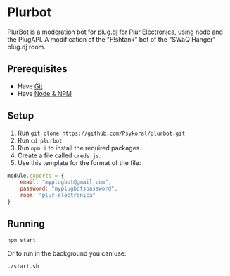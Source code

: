 # Plurbot
PlurBot is a moderation bot for plug.dj for [Plur Electronica](https://plug.dj/plur-electronica), using node and the PlugAPI. A modification of the "F!shtank" bot of the "SWaQ Hanger" plug.dj room.

## Prerequisites
- Have [Git](https://git-scm.com/downloads)
- Have [Node & NPM](https://nodejs.org)

## Setup

1. Run `git clone https://github.com/Psykoral/plurbot.git`
2. Run `cd plurbot`
3. Run `npm i` to install the required packages.
4. Create a file called `creds.js`.
5. Use this template for the format of the file:
```javascript
module.exports = {
    email: "myplugbot@gmail.com",
    password: "myplugbotspassword",
    room: "plur-electronica"
}
```

## Running

`npm start` 

Or to run in the background you can use:

`./start.sh`
